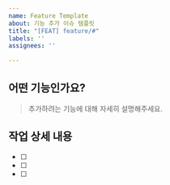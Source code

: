 ```yaml
---
name: Feature Template
about: 기능 추가 이슈 템플릿
title: "[FEAT] feature/#"
labels: ''
assignees: ''

---
```


## 어떤 기능인가요?
> 추가하려는 기능에 대해 자세히 설명해주세요.

## 작업 상세 내용
- [ ]
- [ ]
- [ ]
